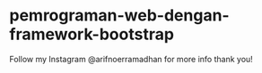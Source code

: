 # pemrograman-web-dengan-framework-bootstrap

Follow my Instagram @arifnoerramadhan for more info thank you!
